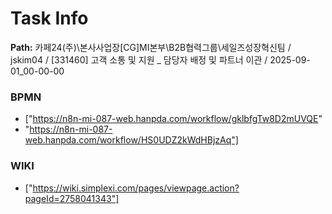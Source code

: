 # Task Info

**Path:** 카페24(주)\본사사업장\[CG]MI본부\B2B협력그룹\세일즈성장혁신팀 / jskim04 / [331460] 고객 소통 및 지원 _ 담당자 배정 및 파트너 이관 / 2025-09-01_00-00-00

### BPMN
- ["https://n8n-mi-087-web.hanpda.com/workflow/gklbfgTw8D2mUVQE"
- "https://n8n-mi-087-web.hanpda.com/workflow/HS0UDZ2kWdHBjzAq"]

### WIKI
- ["https://wiki.simplexi.com/pages/viewpage.action?pageId=2758041343"]

